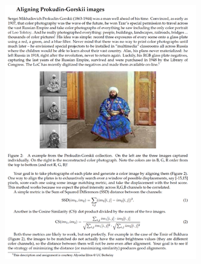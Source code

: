 ![Question](https://github.com/ykamoji/aligning-rgb-images/blob/main/img_refs/question.png?raw=true)